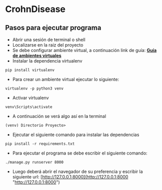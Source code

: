 # CrohnDisease
## Pasos para ejecutar programa
- Abrir una sesión de terminal o shell
- Localizarse en la raiz del proyecto
- Se debe configurar ambiente virtual, a continuación link de guía: **[Guía de ambientes virtuales](https://codigonaranja.com/como-trabajar-con-ambientes-virtuales-en-python "Guía de ambientes virtuales")**
- Instalar la dependencia virtualenv
```shell
pip install virtualenv
```
- Para crear un ambiente virtual ejecutar lo siguiente:
```shell
virtualenv -p python3 venv
```
- Activar virtualenv
```shell
venv\Scripts\activate
```
- A continuación se verá algo así en la terminal
```shell
(venv) Directorio Proyecto>
```
- Ejecutar el siguiente comando para instalar las dependencias
```shell
pip install -r requirements.txt
```
- Para ejecutar el programa se debe escribir el siguiente comando:
```shell
./manage.py runserver 8000
```
- Luego deberá abrir el navegador de su preferencia y escribir la siguiente url: [http://127.0.0.1:8000](http://127.0.0.1:8000 "http://127.0.0.1:8000")